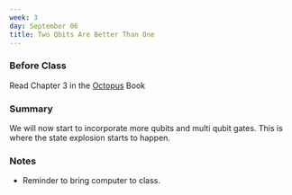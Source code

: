 ```yaml
---
week: 3
day: September 06
title: Two Qbits Are Better Than One
---
```


### Before Class
Read Chapter 3 in the [Octopus](https://www.amazon.com/Programming-Quantum-Computers-Essential-Algorithms/dp/1492039683) Book

### Summary
We will now start to incorporate more qubits and multi qubit gates. This is where the state explosion starts to happen.

### Notes

- Reminder to bring computer to class.